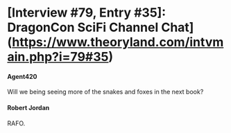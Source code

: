 # [Interview #79, Entry #35]: DragonCon SciFi Channel Chat](https://www.theoryland.com/intvmain.php?i=79#35)

#### Agent420

Will we being seeing more of the snakes and foxes in the next book?

#### Robert Jordan

RAFO.


